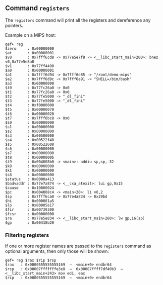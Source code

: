 ## Command `registers`

The `registers` command will print all the registers and dereference any
pointers.

Example on a MIPS host:

```
gef➤ reg
$zero     : 0x00000000
$at       : 0x00000001
$v0       : 0x7fff6cd8 -> 0x77e5e7f8 -> <__libc_start_main+200>: bnez v0,0x77e5e8a8
$v1       : 0x77ff4490
$a0       : 0x00000001
$a1       : 0x7fff6d94 -> 0x7fff6e85 -> "/root/demo-mips"
$a2       : 0x7fff6d9c -> 0x7fff6e91 -> "SHELL=/bin/bash"
$a3       : 0x00000000
$t0       : 0x77fc26a0 -> 0x0
$t1       : 0x77fc26a0 -> 0x0
$t2       : 0x77fe5000 -> "_dl_fini"
$t3       : 0x77fe5000 -> "_dl_fini"
$t4       : 0xf0000000
$t5       : 0x00000070
$t6       : 0x00000020
$t7       : 0x7fff6bc8 -> 0x0
$s0       : 0x00000000
$s1       : 0x00000000
$s2       : 0x00000000
$s3       : 0x00500000
$s4       : 0x00522f48
$s5       : 0x00522608
$s6       : 0x00000000
$s7       : 0x00000000
$t8       : 0x0000000b
$t9       : 0x004008b0 -> <main>: addiu sp,sp,-32
$k0       : 0x00000000
$k1       : 0x00000000
$s8       : 0x00000000
$status   : 0x0000a413
$badvaddr : 0x77e7a874 -> <__cxa_atexit>: lui gp,0x15
$cause    : 0x10800024
$pc       : 0x004008c4 -> <main+20>: li v0,2
$sp       : 0x7fff6ca0 -> 0x77e4a834 -> 0x29bd
$hi       : 0x000001a5
$lo       : 0x00005e17
$fir      : 0x00739300
$fcsr     : 0x00000000
$ra       : 0x77e5e834 -> <__libc_start_main+260>: lw gp,16(sp)
$gp       : 0x00418b20
```

### Filtering registers ###

If one or more register names are passed to the `registers` command as optional
arguments, then only those will be shown:

```
gef➤ reg $rax $rip $rsp
$rax   : 0x0000555555555169  →  <main+0> endbr64
$rsp   : 0x00007fffffffe3e8  →  0x00007ffff7df40b3  →  <__libc_start_main+243> mov edi, eax
$rip   : 0x0000555555555169  →  <main+0> endbr64
```
